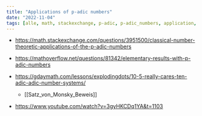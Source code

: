 ```yaml
---
title: "Applications of p-adic numbers"
date: "2022-11-04"
tags: [alle, math, stackexchange, p-adic, p-adic_numbers, application, anwendung, number_theory, zahlentheorie]
---
```


- https://math.stackexchange.com/questions/3951500/classical-number-theoretic-applications-of-the-p-adic-numbers

- https://mathoverflow.net/questions/81342/elementary-results-with-p-adic-numbers

- https://gdaymath.com/lessons/explodingdots/10-5-really-cares-ten-adic-adic-number-systems/ 
	- [[Satz_von_Monsky_Beweis]]

- https://www.youtube.com/watch?v=3gyHKCDq1YA&t=1103
 